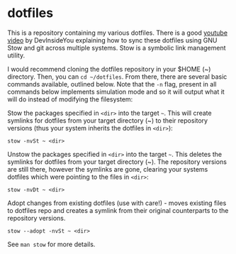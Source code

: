 # dotfiles
This is a repository containing my various dotfiles. There is a good [youtube video](https://youtu.be/CFzEuBGPPPg) by DevInsideYou explaining how to sync these dotfiles using GNU Stow and git across multiple systems. Stow is a symbolic link management utility. 

I would recommend cloning the dotfiles repository in your $HOME (~) directory. Then, you can `cd ~/dotfiles`. From there, there are several basic commands available, outlined below. Note that the `-n` flag, present in all commands below implements simulation mode and so it will output what it will do instead of modifying the filesystem:

Stow the packages specified in `<dir>` into the target `~`. This will create symlinks for dotfiles from your target directory (~) to their repository versions (thus your system inherits the dotfiles in `<dir>`):

`stow -nvSt ~ <dir>`

Unstow the packages specified in `<dir>` into the target `~`. This deletes the symlinks for dotfiles from your target directory (~). The repository versions are still there, however the symlinks are gone, clearing your systems dotfiles which were pointing to the files in `<dir>`:

`stow -nvDt ~ <dir>`

Adopt changes from existing dotfiles (use with care!) - moves existing files to dotfiles repo and creates a symlink from their original counterparts to the repository versions. 

`stow --adopt -nvSt ~ <dir>`

See `man stow` for more details. 
